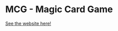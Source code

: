 [comment]: <> (Only edit this file in GitHub as .gitignore prevents it from committing.)

# MCG - Magic Card Game
[See the website here!](../mcg-site/index.php)
